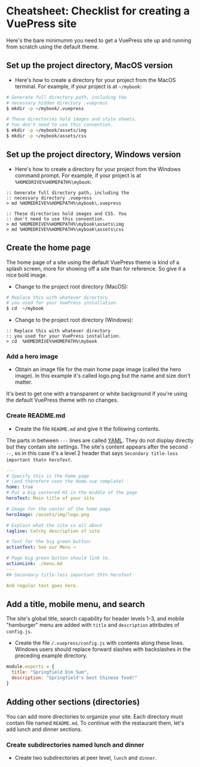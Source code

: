 # Cheatsheet: Checklist for creating a VuePress site

Here's the bare minimumm you need to get a VuePress site up and running from scratch using the default theme.

## Set up the project directory, MacOS version

* Here's how to create a directory for your project from the MacOS terminal.
For example, if your project is at `~/mybook`:

```bash
# Generate full directory path, including the
# necessary hidden directory .vuepress
$ mkdir -p ~/mybook/.vuepress

# These directories hold images and style sheets. 
# You don't need to use this convention.
$ mkdir -p ~/mybook/assets/img
$ mkdir -p ~/mybook/assets/css
```

## Set up the project directory, Windows version

* Here's how to create a directory for your project from the Windows command prompt.
For example, if your project is at `%HOMEDRIVE%%HOMEPATH%\mybook`:

```batch
:: Generate full directory path, including the
:: necessary directory .vuepress
> md %HOMEDRIVE%%HOMEPATH%\mybook\.vuepress

:: These directories hold images and CSS. You 
:: don't need to use this convention.
> md %HOMEDRIVE%%HOMEPATH%\mybook\assets\img
> md %HOMEDRIVE%%HOMEPATH%\mybook\assets\css
```

## Create the home page

The home page of a site using the default VuePress theme is kind of a splash screen, more for 
showing off a site than for reference. So give it a nice bold image.

* Change to the project root directory (MacOS):

```bash
# Replace this with whatever directory
# you used for your VuePress installation.
$ cd  ~/mybook
```

* Change to the project root directory (Windows):

```batch
:: Replace this with whatever directory
:: you used for your VuePress installation.
> cd  %HOMEDRIVE%%HOMEPATH%\mybook
```

### Add a hero image

* Obtain an image file for the main home page image (called the hero image). In this example
it's called logo.png but the name and size don't matter. 

It's best to get one with
a transparent or white background if you're using the default VuePress theme
with no changes.

### Create README.md

* Create the file `README.md` and give it the following contents.

The parts in between `---` lines are called [YAML](/default2.md). They do not display directly but
they contain site settings. The site's content appears after the second `---`, so in this case it's
a level 2 header that says `Secondary title-less important thatn heroText`.

```yaml
---
# Specify this is the home page 
# (and therefore uses the Home.vue template)
home: true
# Put a big centered H1 in the middle of the page
heroText: Main title of your site

# Image for the center of the home page
heroImage: /assets/img/logo.png

# Explain what the site is all about
tagline: Catchy description of site

# Text for the big green button:
actionText: See our Menu →

# Page big green button should link to. 
actionLink: ./menu.md
---
## Secondary title-less important thtn heroText

And regular text goes here.
```

## Add a title, mobile menu, and search

The site's global title, search capability for header levels 1-3, and mobile
"hamburger" menu are added with `title` and `description` attributes of `config.js`.

* Create the file `/.vuepress/config.js` with contents along these lines. Windows users 
should replace forward slashes with backslashes in the preceding example directory.

```javascript
module.exports = {
  title: "Springfield Dim Sum",
  description: "Springfield's best Chinese food!"
}
```

## Adding other sections (directories)

You can add more directories to organize your site. Each directory must contain 
file named `README.md`. To continue with the restaurant them, let's add lunch and dinner sections.

### Create subdirectories named lunch and dinner

* Create two subdirectories at peer level, `lunch` and `dinner`.


